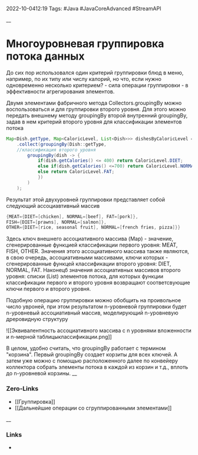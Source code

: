 2022-10-0412:19
Tags: #Java #JavaCoreAdvanced #StreamAPI 

__
# Многоуровневая группировка потока данных
 До сих пор использовался один критерий группировки блюд в меню, например, по их типу или числу калорий, но что, если нужно одновременно несколько критерием? - сила операции группировки - в эффективности агрегирования элементов.

Двумя элементами фабричного метода Collectors.groupingBy можно воспользоваться и для группировки второго уровня. Для этого можно передать внешнему методу groupingBy второй внутренний groupingBy, задав в нем критерий второго уровня для классификации элементов потока
```java
Map<Dish.getType, Map<CaloricLevel, List<Dish>>> dishesByCaloricLevel = menu.stream()
	.collect(groupingBy(Dish::getType,
	//классификация второго уровня
		groupingBy(dish -> {
			if(dish.getCalories() <= 400) return CaloricLevel.DIET;
			else if(dish.getCalories() <=700) return CaloricLevel.NORMAL;
			else return CaloricLevel.FAT;
			})
		) 
	);
```
Результат этой двухуровней группировки представляет собой следующий ассоциавтивный массив
```java
{MEAT={DIET=[chicken], NORMAL=[beef], FAT=[pork]},  
FISH={DIET=[prawns], NORMAL=[salmon]},  
OTHER={DIET=[rice, seasonal fruit], NORMAL=[french fries, pizza]}}
```
Здесь ключ внешнего ассоциативного массива (Map) - значение, сгенерированные функцией классификации первого уровня: MEAT, FISH, OTHER. 
Значения этого ассоциативного массива также являются, в свою очередь, ассоциативными массивами, ключи которых - сгенерированные функцей классификации второго уровня: DIET, NORMAL, FAT. Наконецб значения ассоциативных массивов второго уровня: списки (List) элементов потока, для которых функции классификации первого и второго уровня возвращают соответсвующие ключи первого и второго уровня.

Подобную операцию группировки можно обобщить на проивольное число увроней, при этом результатом n-уровневой группировки будет n-уровневый ассоциативный массив, моделирующий n-уровневую дреровидную структуру

![[Эквивалентность ассоциативного массива с n уровнями вложенности и n-мерной таблицыклассификации.png]]

В целом, удобно считать, что groupingBy работает с термином "корзина". Первый groupingBy создает корзиты для всех ключей. А затем уже можно с помощью расположенного далее по конвейеру коллектора собрать элементы потока в каждой из корзин и т.д., вплоть до n-уровневой корзины.
__
### Zero-Links
- [[Группировка]]
- [[Дальнейшие операции со сгруппированными элементами]]

__
### Links
- 

